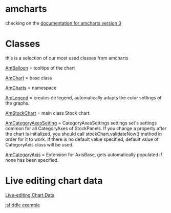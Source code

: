 # amcharts

checking on the [documentation for amcharts version 3]

# Classes

this is a selection of our most used classes from amcharts

[AmBalloon] = tooltips of the chart

[AmBalloon]:<https://docs.amcharts.com/3/javascriptstockchart/AmBalloon>

[AmChart] = base class

[AmChart]: <https://docs.amcharts.com/3/javascriptstockchart/AmChart>

[AmCharts] = namespace

[AmCharts]: <https://docs.amcharts.com/3/javascriptstockchart/AmCharts>

[AmLegend] = creates de legend, automatically adapts the color settings of the graphs.

[AmLegend]: <https://docs.amcharts.com/3/javascriptstockchart/AmLegend>

[AmStockChart] = main class Stock chart.

[AmStockChart]: <https://docs.amcharts.com/3/javascriptstockchart/AmStockChart>

[AmCategoryAxesSetting] = CategoryAxesSettings settings set's settings common for all CategoryAxes of StockPanels. If you change a property after the chart is initialized, you should call stockChart.validateNow() method in order for it to work. If there is no default value specified, default value of CategoryAxis class will be used.

[AmCategoryAxesSetting]: <https://docs.amcharts.com/3/javascriptstockchart/CategoryAxesSettings>

[AmCategoryAxis] = Extension for AxisBase, gets automatically populated if none has been specified.

[AmCategoryAxis]: <https://docs.amcharts.com/3/javascriptstockchart/CategoryAxis>










# Live editing chart data

[Live-editing Chart Data]

[jsfiddle example]

[Live-editing Chart Data]: <https://www.amcharts.com/kbase/live-editing-chart-data/>
[jsfiddle example]: <http://jsfiddle.net/amcharts/9uyAf/>


[documentation for amcharts version 3]:<https://docs.amcharts.com/3/>
